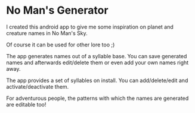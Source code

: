 # No Man's Generator

I created this android app to give me some inspiration on planet and creature names in No Man's Sky.

Of course it can be used for other lore too ;)

The app generates names out of a syllable base. You can save generated names and afterwards edit/delete them or even add your own names right away.

The app provides a set of syllables on install. You can add/delete/edit and activate/deactivate them.

For adventurous people, the patterns with which the names are generated are editable too!
